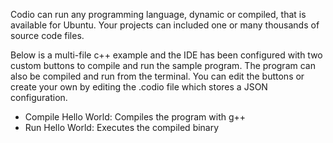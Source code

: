 Codio can run any programming language, dynamic or compiled, that is available for Ubuntu. Your projects can included one or many thousands of source code files. 

Below is a multi-file c++ example and the IDE has been configured with two custom buttons to compile and run the sample program. The program can also be compiled and run from the terminal. You can edit the buttons or create your own by editing the .codio file which stores a JSON configuration. 

- Compile Hello World: Compiles the program with g++
- Run Hello World: Executes the compiled binary

